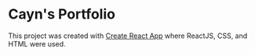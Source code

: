 # Cayn's Portfolio

This project was created with [Create React App](https://github.com/facebook/create-react-app) where ReactJS, CSS, and HTML were used.

